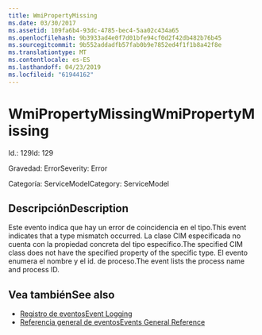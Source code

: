 ```yaml
---
title: WmiPropertyMissing
ms.date: 03/30/2017
ms.assetid: 109fa6b4-93dc-4785-bec4-5aa02c434a65
ms.openlocfilehash: 9b3933ad4e0f7d01bfe94cf0d2f42db482b76b45
ms.sourcegitcommit: 9b552addadfb57fab0b9e7852ed4f1f1b8a42f8e
ms.translationtype: MT
ms.contentlocale: es-ES
ms.lasthandoff: 04/23/2019
ms.locfileid: "61944162"
---
```

# <a name="wmipropertymissing"></a><span data-ttu-id="c07b0-102">WmiPropertyMissing</span><span class="sxs-lookup"><span data-stu-id="c07b0-102">WmiPropertyMissing</span></span>
<span data-ttu-id="c07b0-103">Id.: 129</span><span class="sxs-lookup"><span data-stu-id="c07b0-103">Id: 129</span></span>  
  
 <span data-ttu-id="c07b0-104">Gravedad: Error</span><span class="sxs-lookup"><span data-stu-id="c07b0-104">Severity: Error</span></span>  
  
 <span data-ttu-id="c07b0-105">Categoría: ServiceModel</span><span class="sxs-lookup"><span data-stu-id="c07b0-105">Category: ServiceModel</span></span>  
  
## <a name="description"></a><span data-ttu-id="c07b0-106">Descripción</span><span class="sxs-lookup"><span data-stu-id="c07b0-106">Description</span></span>  
 <span data-ttu-id="c07b0-107">Este evento indica que hay un error de coincidencia en el tipo.</span><span class="sxs-lookup"><span data-stu-id="c07b0-107">This event indicates that a type mismatch occurred.</span></span> <span data-ttu-id="c07b0-108">La clase CIM especificada no cuenta con la propiedad concreta del tipo específico.</span><span class="sxs-lookup"><span data-stu-id="c07b0-108">The specified CIM class does not have the specified property of the specific type.</span></span> <span data-ttu-id="c07b0-109">El evento enumera el nombre y el id. de proceso.</span><span class="sxs-lookup"><span data-stu-id="c07b0-109">The event lists the process name and process ID.</span></span>  
  
## <a name="see-also"></a><span data-ttu-id="c07b0-110">Vea también</span><span class="sxs-lookup"><span data-stu-id="c07b0-110">See also</span></span>

- [<span data-ttu-id="c07b0-111">Registro de eventos</span><span class="sxs-lookup"><span data-stu-id="c07b0-111">Event Logging</span></span>](../../../../../docs/framework/wcf/diagnostics/event-logging/index.md)
- [<span data-ttu-id="c07b0-112">Referencia general de eventos</span><span class="sxs-lookup"><span data-stu-id="c07b0-112">Events General Reference</span></span>](../../../../../docs/framework/wcf/diagnostics/event-logging/events-general-reference.md)
